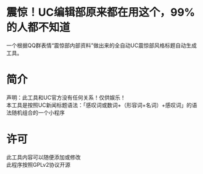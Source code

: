 # 震惊！UC编辑部原来都在用这个，99%的人都不知道<br>
一个根据QQ群表情“震惊部内部资料”做出来的全自动UC震惊部风格标题自动生成工具。
# 简介<br>
声明：此工具和UC官方没有任何关系！仅供娱乐！<br>
本工具是按照UC新闻标题语法：「感叹词或数词+（形容词+名词）+感叹词」的语法随机组合的一个小程序<br>
# 许可<br>
此工具内容可以随便添加或修改<br>
此程序按照GPLv2协议开源<br>

